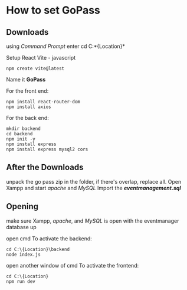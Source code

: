 # How to set GoPass

## Downloads
using *Command Prompt* enter
cd C:\*{Location}*

Setup React Vite - javascript
```
npm create vite@latest
```
Name it **GoPass**

For the front end:
```
npm install react-router-dom
npm install axios
```

For the back end:
```
mkdir backend
cd backend
npm init -y
npm install express
npm install express mysql2 cors
```
## After the Downloads
unpack the go pass zip in the folder, if there's overlap, replace all.
Open Xampp and start *apache* and *MySQL*
Import the ***eventmanagement.sql***

## Opening
make sure Xampp, *apache*, and *MySQL* is open with the eventmanager database up

open cmd
To activate the backend:
```
cd C:\{Location}\backend
node index.js
```

open another window of cmd
To activate the frontend:
```
cd C:\{Location}
npm run dev
```

